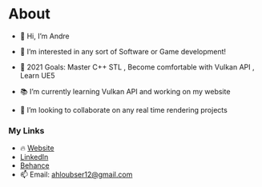 # About
- 👋 Hi, I’m Andre
- 👀 I’m interested in any sort of Software or Game development!

- 🥅 2021 Goals: Master C++ STL , Become comfortable with Vulkan API , Learn UE5
- 📚 I’m currently learning Vulkan API and working on my website
- 💞️ I’m looking to collaborate on any real time rendering projects

### My Links
- 🔥 [Website](https://www.xtremestudios.org/)
-    [LinkedIn](www.linkedin.com/in/andre-loubser)
-    [Behance](https://www.behance.net/gamingxtreme)
-  📫 Email: ahloubser12@gmail.com

<!---
GamingXtreme1/GamingXtreme1 is a ✨ special ✨ repository because its `README.md` (this file) appears on your GitHub profile.
You can click the Preview link to take a look at your changes.
--->
